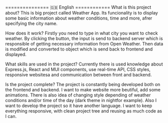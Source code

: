 =============== :uk: English ============
What is this project about?
This is big project called Weather App. Its funcionality is to display some basic 
information about weather conditions, time and more, afrer specifying the city name.

How does it work?
Firstly you need to type in what city you want to check weather. By clicking the button,
the input is send to backend server which is responsible of getting necessary information
from Open Weather. Then data is modified and converted to object which is send back to
frontend and displayed. 

What skills are used in the project?
Currently there is used knowledge about Express.js, React and MUI components, use real-time API,
CSS styles, responsive websitesa and communication between front and backend.


Is the project complete?
The project is constantly being developed both on the frontend and backend. I want to make
website more beutiful, add some animations. There is also idea of changing style depending
of weather conditions and/or time of the day (dark theme in nightfor example). Also I want to 
develop the project so it have another language. I want to keep everything responsive, 
with clean project tree and reusing as much code as I can.  
